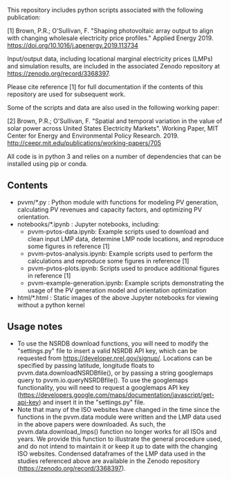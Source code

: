 This repository includes python scripts associated with the following publication:

[1] Brown, P.R.; O'Sullivan, F. "Shaping photovoltaic array output to align with changing wholesale electricity price profiles." Applied Energy 2019. https://doi.org/10.1016/j.apenergy.2019.113734

Input/output data, including locational marginal electricity prices (LMPs) and simulation results, are included in the associated Zenodo repository at https://zenodo.org/record/3368397.

Please cite reference [1] for full documentation if the contents of this repository are used for subsequent work.

Some of the scripts and data are also used in the following working paper:

[2] Brown, P.R.; O'Sullivan, F. "Spatial and temporal variation in the value of solar power across United States Electricity Markets". Working Paper, MIT Center for Energy and Environmental Policy Research. 2019. http://ceepr.mit.edu/publications/working-papers/705

All code is in python 3 and relies on a number of dependencies that can be installed using pip or conda.

Contents
--------
* pvvm/\*.py : Python module with functions for modeling PV generation, calculating PV revenues and capacity factors, and optimizing PV orientation.
* notebooks/\*.ipynb : Jupyter notebooks, including:
    * pvvm-pvtos-data.ipynb: Example scripts used to download and clean input LMP data, determine LMP node locations, and reproduce some figures in reference [1]
    * pvvm-pvtos-analysis.ipynb: Example scripts used to perform the calculations and reproduce some figures in reference [1]
    * pvvm-pvtos-plots.ipynb: Scripts used to produce additional figures in reference [1]
    * pvvm-example-generation.ipynb: Example scripts demonstrating the usage of the PV generation model and orientation optimization
* html/\*.html : Static images of the above Jupyter notebooks for viewing without a python kernel
<!-- * data/lmp/\*.gz : Day-ahead and real-time nodal locational marginal prices (LMPs) for CAISO, ERCOT, MISO, NYISO, and ISONE.
    * At the time of publication of this repository, permission had not been received from PJM to republish their LMP data. If permission is received in the future, a new version of this repository will linked here with the complete dataset.
* results/\*.csv.gz : Simulation results associated with reference [1] above, including modeled revenue, capacity factor, and optimized orientations for PV systems at all LMP nodes -->

<!-- Data notes
----------
* ISO LMP data are used with permission from the different ISOs. Adapting the MIT License (https://opensource.org/licenses/MIT), "The data are provided 'as is', without warranty of any kind, express or implied, including but not limited to the warranties of merchantibility, fitness for a particular purpose and noninfringement. In no event shall the authors or sources be liable for any claim, damages or other liability, whether in an action of contract, tort or otherwise, arising from, out of or in connection with the data or other dealings with the data." Copyright and usage permissions for the LMP data are available on the ISO websites, linked below.
* ISO-specific notes:
    * CAISO data from http://oasis.caiso.com/mrioasis/logon.do are used pursuant to the terms at http://www.caiso.com/Pages/PrivacyPolicy.aspx#TermsOfUse.
    * ERCOT data are from http://www.ercot.com/mktinfo/prices.
    * MISO data are from https://www.misoenergy.org/markets-and-operations/real-time--market-data/market-reports/ and https://www.misoenergy.org/markets-and-operations/real-time--market-data/market-reports/market-report-archives/.
    * PJM data were originally downloaded from https://www.pjm.com/markets-and-operations/energy/day-ahead/lmpda.aspx and https://www.pjm.com/markets-and-operations/energy/real-time/lmp.aspx. At the time of this writing these data are currently hosted at https://dataminer2.pjm.com/feed/da_hrl_lmps and https://dataminer2.pjm.com/feed/rt_hrl_lmps.
    * NYISO data from http://mis.nyiso.com/public/ are used subject to the disclaimer at https://www.nyiso.com/legal-notice.
    * ISONE data are from https://www.iso-ne.com/isoexpress/web/reports/pricing/-/tree/lmps-da-hourly and https://www.iso-ne.com/isoexpress/web/reports/pricing/-/tree/lmps-rt-hourly-final. The Material is provided on an "as is" basis. ISO New England Inc., to the fullest extent permitted by law, disclaims all warranties, either express or implied, statutory or otherwise, including but not limited to the implied warranties of merchantability, non-infringement of third parties' rights, and fitness for particular purpose. Without limiting the foregoing, ISO New England Inc. makes no representations or warranties about the accuracy, reliability, completeness, date, or timeliness of the Material. ISO New England Inc. shall have no liability to you, your employer or any other third party based on your use of or reliance on the Material.
* Data workup: LMP data were downloaded directly from the ISOs using scripts similar to the pvvm.data.download_lmps() function (see below for caveats), then repackaged into single-node single-year files using the pvvm.data.nodalize() function. These single-node single-year files were then combined into the dataframes included in this repository, using the procedure shown in the pvvm-pvtos-data.ipynb notebook for MISO. We provide these yearly dataframes, rather than the long-form data, to minimize file size and number. These dataframes can be unpacked into the single-node files used in the analysis using the pvvm.data.copylmps() function.
 -->
Usage notes
-----------
* To use the NSRDB download functions, you will need to modify the "settings.py" file to insert a valid NSRDB API key, which can be requested from https://developer.nrel.gov/signup/. Locations can be specified by passing latitude, longitude floats to pvvm.data.downloadNSRDBfile(), or by passing a string googlemaps query to pvvm.io.queryNSRDBfile(). To use the googlemaps functionality, you will need to request a googlemaps API key (https://developers.google.com/maps/documentation/javascript/get-api-key) and insert it in the "settings.py" file.
* Note that many of the ISO websites have changed in the time since the functions in the pvvm.data module were written and the LMP data used in the above papers were downloaded. As such, the pvvm.data.download_lmps() function no longer works for all ISOs and years. We provide this function to illustrate the general procedure used, and do not intend to maintain it or keep it up to date with the changing ISO websites. Condensed dataframes of the LMP data used in the studies referenced above are available in the Zenodo repository (https://zenodo.org/record/3368397).
